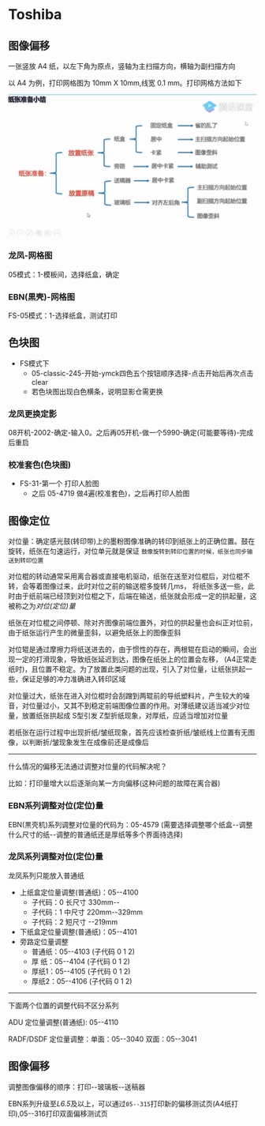 # Toshiba

## 图像偏移

一张竖放 A4 纸，以左下角为原点，竖轴为主扫描方向，横轴为副扫描方向

以 A4 为例，打印网格图为 10mm X 10mm,线宽 0.1 mm。打印网格方法如下

![img](../images/toshiba/Screenshot_20230319_191635_com.cobocn.hdms.app_edit_565217345732503.jpg)

### 龙凤-网格图

05模式：1-模板间，选择纸盒，确定

### EBN(黒壳)-网格图

FS-05模式：1-选择纸盒，测试打印

## 色块图

- FS模式下
    * 05-classic-245-开始-ymck四色五个按钮顺序选择-点击开始后再次点击clear
    * 若色块图出现白色横条，说明显影仓需更换

### 龙凤更换定影

08开机-2002-确定-输入0。之后再05开机-做一个5990-确定(可能要等待)-完成后重启

### 校准套色(色块图)

- FS-31-第一个 打印人脸图
    * 之后 05-4719 做4遍(校准套色)，之后再打印人脸图


## 图像定位

对位量：确定感光鼓(转印带)上的墨粉图像准确的转印到纸张上的正确位置。鼓在旋转，纸张在匀速运行，对位单元就是保证 ```鼓像旋转到转印位置的时候，纸张也同步输送到转印位置```

对位棍的转动通常采用离合器或直接电机驱动，纸张在送至对位棍后，对位棍不转，会等着图像过来，此时对位之前的输送棍多旋转几ms，
将纸张多送一些，此时由于纸前端已经顶到对位棍之下，后端在输送，纸张就会形成一定的拱起量，这被称之为*对位(定位)量* 

纸张在对位棍之间停顿、除对齐图像前端位置外，对位的拱起量也会纠正对位前，由于纸张运行产生的微量歪斜，以避免纸张上的图像歪斜

对位辊是通过摩擦力将纸送进去的，由于惯性的存在，两根辊在启动的瞬间，会出现一定的打滑现象，导致纸张延迟到达，图像在纸张上的位置会左移，
(A4正常走纸时)，且位置不稳定。为了放置此类问题的出现，引入了对位量，让纸张拱起一些，保证足够的冲力准确进入转印区域

对位量过大，纸张在进入对位棍时会刮蹭到两辊前的导纸塑料片，产生较大的噪音，对位量过小，又其不到稳定前端图像位置的作用。对薄纸建议适当减少对位量，放置纸张拱起成 S型引发 Z型折纸现象，对厚纸，应适当增加对位量

若纸张在运行过程中出现折纸/皱纸现象，首先应该检查折纸/皱纸线上位置有无图像，以判断折/皱现象发生在成像前还是成像后

***

什么情况的偏移无法通过调整对位量的代码解决呢？

比如：打印量增大以后逐渐向某一方向偏移(这种问题的故障在离合器)

### EBN系列调整对位(定位)量

EBN(黒壳机)系列调整对位量的代码为：05-4579 (需要选择调整哪个纸盒--调整什么尺寸的纸--调整的普通纸还是厚纸等多个界面待选择)

### 龙凤系列调整对位(定位)量

龙凤系列只能放入普通纸

- 上纸盒定位量调整(普通纸)：05--4100
    * 子代码：0 长尺寸 330mm--
    * 子代码：1 中尺寸 220mm--329mm
    * 子代码：2 短尺寸 --219mm
- 下纸盒定位量调整(普通纸)：05--4101
- 旁路定位量调整
    * 普通纸：05--4103 (子代码 0 1 2)
    * 厚 纸：05--4104 (子代码 0 1 2)
    * 厚纸1：05--4105 (子代码 0 1 2)
    * 厚纸2：05--4106 (子代码 0 1 2)

***

下面两个位置的调整代码不区分系列

ADU 定位量调整(普通纸): 05--4110

RADF/DSDF 定位量调整：单面：05--3040 双面：05--3041

## 图像偏移

调整图像偏移的顺序：打印--玻璃板--送稿器

EBN系列升级至*L6.5*及以上，可以通过```05--315```打印新的偏移测试页(A4纸打印),05--316打印双面偏移测试页 


